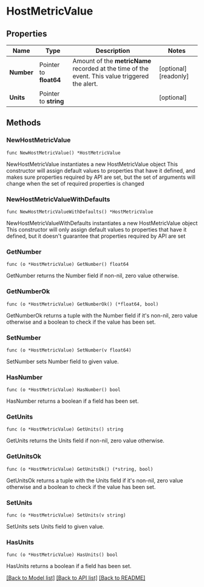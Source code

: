 # HostMetricValue

## Properties

Name | Type | Description | Notes
------------ | ------------- | ------------- | -------------
**Number** | Pointer to **float64** | Amount of the **metricName** recorded at the time of the event. This value triggered the alert. | [optional] [readonly] 
**Units** | Pointer to **string** |  | [optional] 

## Methods

### NewHostMetricValue

`func NewHostMetricValue() *HostMetricValue`

NewHostMetricValue instantiates a new HostMetricValue object
This constructor will assign default values to properties that have it defined,
and makes sure properties required by API are set, but the set of arguments
will change when the set of required properties is changed

### NewHostMetricValueWithDefaults

`func NewHostMetricValueWithDefaults() *HostMetricValue`

NewHostMetricValueWithDefaults instantiates a new HostMetricValue object
This constructor will only assign default values to properties that have it defined,
but it doesn't guarantee that properties required by API are set

### GetNumber

`func (o *HostMetricValue) GetNumber() float64`

GetNumber returns the Number field if non-nil, zero value otherwise.

### GetNumberOk

`func (o *HostMetricValue) GetNumberOk() (*float64, bool)`

GetNumberOk returns a tuple with the Number field if it's non-nil, zero value otherwise
and a boolean to check if the value has been set.

### SetNumber

`func (o *HostMetricValue) SetNumber(v float64)`

SetNumber sets Number field to given value.

### HasNumber

`func (o *HostMetricValue) HasNumber() bool`

HasNumber returns a boolean if a field has been set.

### GetUnits

`func (o *HostMetricValue) GetUnits() string`

GetUnits returns the Units field if non-nil, zero value otherwise.

### GetUnitsOk

`func (o *HostMetricValue) GetUnitsOk() (*string, bool)`

GetUnitsOk returns a tuple with the Units field if it's non-nil, zero value otherwise
and a boolean to check if the value has been set.

### SetUnits

`func (o *HostMetricValue) SetUnits(v string)`

SetUnits sets Units field to given value.

### HasUnits

`func (o *HostMetricValue) HasUnits() bool`

HasUnits returns a boolean if a field has been set.


[[Back to Model list]](../README.md#documentation-for-models) [[Back to API list]](../README.md#documentation-for-api-endpoints) [[Back to README]](../README.md)


